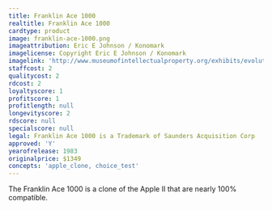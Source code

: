 ```yaml
---
title: Franklin Ace 1000
realtitle: Franklin Ace 1000
cardtype: product
image: franklin-ace-1000.png
imageattribution: Eric E Johnson / Konomark
imagelicense: Copyright Eric E Johnson / Konomark
imagelink: 'http://www.museumofintellectualproperty.org/exhibits/evolution_of_copyright.html'
staffcost: 2
qualitycost: 2
rdcost: 2
loyaltyscore: 1
profitscore: 1
profitlength: null
longevityscore: 2
rdscore: null
specialscore: null
legal: Franklin Ace 1000 is a Trademark of Saunders Acquisition Corp
approved: 'Y'
yearofrelease: 1983
originalprice: $1349
concepts: 'apple_clone, choice_test'
---
```


The Franklin Ace 1000 is a clone of the Apple II that are nearly 100% compatible.
